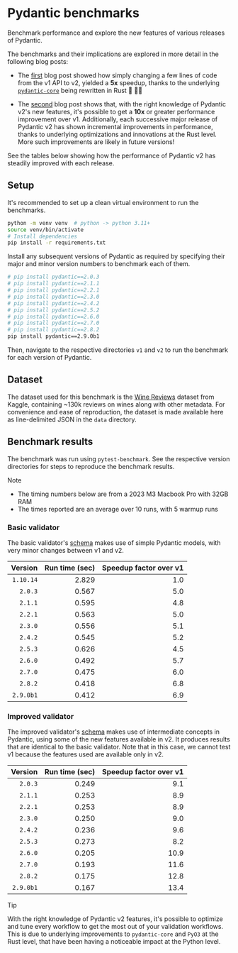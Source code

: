 # Pydantic benchmarks

Benchmark performance and explore the new features of various releases of Pydantic.

The benchmarks and their implications are explored in more detail in the following blog posts:

* The [first](https://thedataquarry.com/posts/why-pydantic-v2-matters/) blog post showed how simply changing a few lines of code from the v1 API to v2, yielded a **5x** speedup, thanks to the underlying [`pydantic-core`](https://github.com/pydantic/pydantic-core) being rewritten in Rust 🦀 💪🏽

* The [second](https://thedataquarry.com/posts/intermediate-pydantic/) blog post shows that, with the right knowledge of Pydantic v2's new features, it's possible to get a **10x** or greater performance improvement over v1. Additionally, each successive major release of Pydantic v2 has shown incremental improvements in performance, thanks to underlying optimizations and innovations at the Rust level. More such improvements are likely in future versions!

See the tables below showing how the performance of Pydantic v2 has steadily improved with each release.

## Setup

It's recommended to set up a clean virtual environment to run the benchmarks.

```sh
python -m venv venv  # python -> python 3.11+
source venv/bin/activate
# Install dependencies
pip install -r requirements.txt
```

Install any subsequent versions of Pydantic as required by specifying their major and minor version numbers to benchmark each of them.

```sh
# pip install pydantic==2.0.3
# pip install pydantic==2.1.1
# pip install pydantic==2.2.1
# pip install pydantic==2.3.0
# pip install pydantic==2.4.2
# pip install pydantic==2.5.2
# pip install pydantic==2.6.0
# pip install pydantic==2.7.0
# pip install pydantic==2.8.2
pip install pydantic==2.9.0b1
```

Then, navigate to the respective directories `v1` and `v2` to run the benchmark for each version of Pydantic.

## Dataset

The dataset used for this benchmark is the [Wine Reviews](https://www.kaggle.com/zynicide/wine-reviews) dataset from Kaggle, containing ~130k reviews on wines along with other metadata. For convenience and ease of reproduction, the dataset is made available here as line-delimited JSON in the `data` directory.

## Benchmark results

The benchmark was run using `pytest-benchmark`. See the respective version directories for steps to reproduce the benchmark results.

> [!NOTE]
> * The timing numbers below are from a 2023 M3 Macbook Pro with 32GB RAM
> * The times reported are an average over 10 runs, with 5 warmup runs

### Basic validator

The basic validator's [schema](./v2/schemas.py) makes use of simple Pydantic models, with very minor changes between v1 and v2.

Version | Run time (sec) | Speedup factor over v1
---: | ---: | ---:
`1.10.14` | 2.829 | 1.0
`2.0.3` | 0.567 | 5.0
`2.1.1` | 0.595 | 4.8
`2.2.1` | 0.563 | 5.0
`2.3.0` | 0.556 | 5.1
`2.4.2` | 0.545 | 5.2
`2.5.3` | 0.626 | 4.5
`2.6.0` | 0.492 | 5.7
`2.7.0` | 0.475 | 6.0
`2.8.2` | 0.418 | 6.8
`2.9.0b1` | 0.412 | 6.9

### Improved validator

The improved validator's [schema](./v2/schemas_improved.py) makes use of intermediate concepts in Pydantic, using some of the new features available in v2. It produces results that are identical to the basic validator. Note that in this case, we cannot test v1 because the features used are available only in v2.

Version | Run time (sec) | Speedup factor over v1
---: | ---: | ---:
`2.0.3` | 0.249 | 9.1
`2.1.1` | 0.253 | 8.9
`2.2.1` | 0.253 | 8.9
`2.3.0` | 0.250 | 9.0
`2.4.2` | 0.236 | 9.6
`2.5.3` | 0.273 | 8.2
`2.6.0` | 0.205 | 10.9
`2.7.0` | 0.193 | 11.6
`2.8.2` | 0.175 | 12.8
`2.9.0b1` | 0.167 | 13.4

> [!Tip]
> With the right knowledge of Pydantic v2 features, it's possible to optimize and tune every workflow to get the most out of your validation workflows. This is due to underlying improvements to `pydantic-core` and `PyO3` at the Rust level, that have been having a noticeable impact at the Python level.
